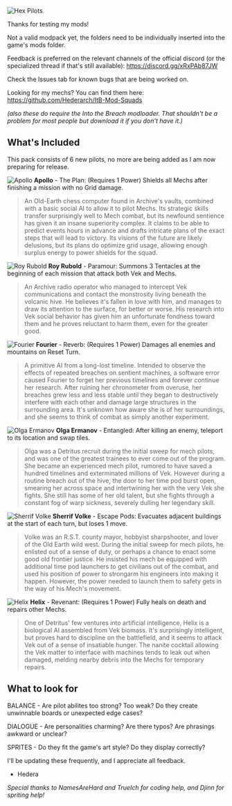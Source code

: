 ![Hex Pilots](https://cdn.discordapp.com/attachments/699323570211520556/1028822909080305805/Hex_Pilots_Logo_Big.png)

Thanks for testing my mods!

Not a valid modpack yet, the folders need to be individually inserted into the game's mods folder.

Feedback is preferred on the relevant channels of the official discord (or the specialized thread if that's still available): https://discord.gg/xRxPAb87JW

Check the Issues tab for known bugs that are being worked on.

Looking for my mechs? You can find them here: https://github.com/Hederarch/ItB-Mod-Squads

*(also these do require the Into the Breach modloader. That shouldn't be a problem for most people but download it if you don't have it.)*

## What's Included
This pack consists of 6 new pilots, no more are being added as I am now preparing for release.

![Apollo](https://cdn.discordapp.com/attachments/699323570211520556/1021146960268365974/apollo.png)
**Apollo** - The Plan: (Requires 1 Power) Shields all Mechs after finishing a mission with no Grid damage.

> An Old-Earth chess computer found in Archive's vaults, combined with a basic social AI to allow it to pilot Mechs. Its strategic skills transfer surprisingly well to Mech combat, but its newfound sentience has given it an insane superiority complex. It claims to be able to predict events hours in advance and drafts intricate plans of the exact steps that will lead to victory. Its visions of the future are likely delusions, but its plans do optimize grid usage, allowing enough surplus energy to power shields for the squad.

![Roy Rubold](https://cdn.discordapp.com/attachments/699323570211520556/1021146960943661076/roy.png)
**Roy Rubold** - Paramour: Summons 3 Tentacles at the beginning of each mission that attack both Vek and Mechs.

> An Archive radio operator who managed to intercept Vek communications and contact the monstrosity living beneath the volcanic hive. He believes it's fallen in love with him, and manages to draw its attention to the surface, for better or worse. His research into Vek social behavior has given him an unfortunate fondness toward them and he proves reluctant to harm them, even for the greater good.

![Fourier](https://media.discordapp.net/attachments/1006298746658771034/1021290808038674443/fourier.png)
**Fourier** - Reverb: (Requires 1 Power) Damages all enemies and mountains on Reset Turn.

> A primitive AI from a long-lost timeline. Intended to observe the effects of repeated breaches on sentient machines, a software error caused Fourier to forget her previous timelines and forever continue her research. After ruining her chronometer from overuse, her breaches grew less and less stable until they began to destructively interfere with each other and damage large structures in the surrounding area. It's unknown how aware she is of her surroundings, and she seems to think of combat as simply another experiment.

![Olga Ermanov](https://media.discordapp.net/attachments/1006298746658771034/1022006929423335434/olga.png)
**Olga Ermanov** - Entangled: After killing an enemy, teleport to its location and swap tiles.

> Olga was a Detritus recruit during the initial sweep for mech pilots, and was one of the greatest trainees to ever come out of the program. She became an experienced mech pilot, rumored to have saved a hundred timelines and exterminated millions of Vek. However during a routine breach out of the hive, the door to her time pod burst open, smearing her across space and intertwining her with the very Vek she fights. She still has some of her old talent, but she fights through a constant fog of warp sickness, severely dulling her legendary skill. 

![Sherrif Volke](https://media.discordapp.net/attachments/1006298746658771034/1023380926773870592/sherrif.png)
**Sherrif Volke** - Escape Pods: Evacuates adjacent buildings at the start of each turn, but loses 1 move.

>Volke was an R.S.T. county mayor, hobbyist sharpshooter, and lover of the Old Earth wild west. During the initial sweep for mech pilots, he enlisted out of a sense of duty, or perhaps a chance to enact some good old frontier justice. He insisted his mech be equipped with additional time pod launchers to get civilians out of the combat, and used his position of power to strongarm his engineers into making it happen. However, the power needed to launch them to safety gets in the way of his Mech's movement.

![Helix](https://media.discordapp.net/attachments/699323570211520556/1028577757170511964/helix.png)
**Helix** - Revenant: (Requires 1 Power) Fully heals on death and repairs other Mechs.

> One of Detritus' few ventures into artificial intelligence, Helix is a biological AI assembled from Vek biomass. It's surprisingly intelligent, but proves hard to discipline on the battlefield, and it seems to attack Vek out of a sense of insatiable hunger. The nanite cocktail allowing the Vek matter to interface with machines tends to leak out when damaged, melding nearby debris into the Mechs for temporary repairs.

## What to look for
BALANCE - Are pilot abilites too strong? Too weak? Do they create unwinnable boards or unexpected edge cases?

DIALOGUE - Are personalities charming? Are there typos? Are phrasings awkward or unclear?

SPRITES - Do they fit the game's art style? Do they display correctly?


I'll be updating these frequently, and I appreciate all feedback.
- Hedera

*Special thanks to NamesAreHard and TrueIch for coding help, and Djinn for spriting help!*
